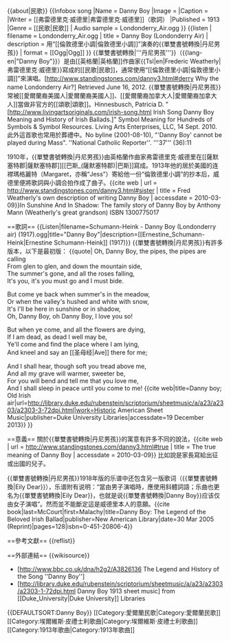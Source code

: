 {{about|民歌}}
{{Infobox song <!-- See Wikipedia:WikiProject_Songs -->
|Name = Danny Boy
|Image =
|Caption =
|Writer = [[弗雷德里克·威德里|弗雷德里克·威德里]]（歌詞）
|Published = 1913
|Genre = [[民歌|民歌]]
| Audio sample  = Londonderry_Air.ogg
}}
{{listen
| filename     = Londonderry_Air.ogg
| title        = Danny Boy (Londonderry Air)
| description  = 用“[[倫敦德里小調|倫敦德里小調]]”演奏的{{單雙書號轉換|丹尼男孩}}
| format       = [[Ogg|Ogg]]
}}
{{單雙書號轉換|'''丹尼男孩'''}}（{{lang-en|"Danny Boy"}}）是由[[英格蘭|英格蘭]]作曲家{{Tsl|en|Frederic Weatherly|弗雷德里克·威德里}}寫成的[[民歌|民歌]]，通常使用“[[倫敦德里小調|倫敦德里小調]]”來演唱。<ref>[http://www.standingstones.com/danny3.html#derry Why the name Londonderry Air?] Retrieved June 16, 2012.</ref> {{單雙書號轉換|丹尼男孩}}常被[[愛爾蘭裔美國人|愛爾蘭裔美國人]]、[[愛爾蘭裔加拿大人|愛爾蘭裔加拿大人]]當做非官方的[[頌歌|頌歌]]。<ref>Hinnesbusch, Patricia D. "[http://www.livingartsoriginals.com/irish-song.html Irish Song Danny Boy Meaning and History of Irish Ballads.]" Symbol Meaning for Hundreds of Symbols & Symbol Resources. Living Arts Enterprises, LLC, 14 Sept. 2010.</ref> 此外這首歌也常用於葬禮中。<ref name=funeral>No byline (2001-08-10), "'Danny Boy' cannot be played during Mass". ''National Catholic Reporter''. '''37''' (36):11</ref> 

1910年，{{單雙書號轉換|丹尼男孩}}由英格蘭作曲家弗雷德里克·威德里在[[薩默塞特郡|薩默塞特郡]][[巴斯_(薩默塞特郡)|巴斯]]寫成。1913年他的居於美國的连襟瑪格麗特（Margaret，亦稱“Jess”）寄給他一份“倫敦德里小調”的抄本后，威德里便將歌詞與小調合拍作成了曲子。<ref name="Sister">{{cite web | url = http://www.standingstones.com/danny3.html#sister | title = Fred Weatherly's own description of writing Danny Boy | accessdate = 2010-03-09}}</ref><ref>In Sunshine And In Shadow: The family story of Danny Boy by Anthony Mann (Weatherly's great grandson) ISBN 1300775017</ref>

==歌詞==
{{Listen|filename=Schumann-Heink - Danny Boy (Londonderry air) (1917).ogg|title="Danny Boy"|description=[[Ernestine_Schumann-Heink|Ernestine Schumann-Heink]] (1917)}}
{{單雙書號轉換|丹尼男孩}}有許多版本，以下是最初版：
{{quote|
Oh, Danny Boy, the pipes, the pipes are calling<br />
From glen to glen, and down the mountain side,<br />
The summer's gone, and all the roses falling,<br />
It's you, it's you must go and I must bide.

But come ye back when summer's in the meadow,<br />
Or when the valley's hushed and white with snow,<br />
It's I'll be here in sunshine or in shadow,<br />
Oh, Danny Boy, oh Danny Boy, I love you so!

But when ye come, and all the flowers are dying,<br />
If I am dead, as dead I well may be,<br />
Ye'll come and find the place where I am lying,<br />
And kneel and say an [[圣母经|Ave]] there for me;

And I shall hear, though soft you tread above me,<br />
And all my grave will warmer, sweeter be,<br />
For you will bend and tell me that you love me,<br />
And I shall sleep in peace until you come to me!
<ref name="Sister" /><ref>{{cite web|title=Danny boy; Old Irish air|url=http://library.duke.edu/rubenstein/scriptorium/sheetmusic/a/a23/a2303/a2303-3-72dpi.html|work=Historic American Sheet Music|publisher=Duke University Libraries|accessdate=19 December 2013}}</ref>
}}

==意義==
關於{{單雙書號轉換|丹尼男孩}}的寓意有許多不同的說法，<ref name=standing>{{cite web | url = http://www.standingstones.com/danny3.html#true | title = The true meaning of Danny Boy | accessdate = 2010-03-09}}</ref> 比如說是家長寫給出征或出國的兒子。

{{單雙書號轉換|丹尼男孩}}1918年版的乐谱中还包含另一版歌词（{{單雙書號轉換|Eily Dear}}），乐谱附有说明：“當由男子演唱時，應使用斜體詞語；乐曲也更名为{{單雙書號轉換|Eily Dear}}，也就是说{{單雙書號轉換|Danny Boy}}应该仅由女子演唱”。然而並不能斷定這是威德里本人的意願。<ref>{{cite book|last=McCourt|first=Malachy|title=Danny Boy: The Legend of the Beloved Irish Ballad|publisher=New American Library|date=30 Mar 2005 (Reprint)|pages=128|isbn=0-451-20806-4}}</ref>

==參考文獻==
{{reflist}}

==外部連結==
{{wikisource}}
* [http://www.bbc.co.uk/dna/h2g2/A3826136 The Legend and History of the Song ''Danny Boy'']
* [http://library.duke.edu/rubenstein/scriptorium/sheetmusic/a/a23/a2303/a2303-1-72dpi.html Danny Boy 1913 sheet music] from [[Duke_University|Duke University]] Libraries

{{DEFAULTSORT:Danny Boy}}
[[Category:愛爾蘭民歌|Category:愛爾蘭民歌]]
[[Category:埃爾維斯·皮禮士利歌曲|Category:埃爾維斯·皮禮士利歌曲]]
[[Category:1913年歌曲|Category:1913年歌曲]]